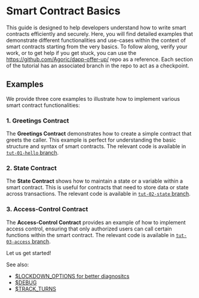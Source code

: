 # Smart Contract Basics

This guide is designed to help developers understand how to write smart contracts efficiently and securely. Here, you will find detailed examples that demonstrate different functionalities and use-cases within the context of smart contracts starting from the very basics.  To follow along, verify your work, or to get help if you get stuck, you can use the https://github.com/Agoric/dapp-offer-up/ repo as a reference. Each section of the tutorial has an associated branch in the repo to act as a checkpoint.

## Examples

We provide three core examples to illustrate how to implement various smart contract functionalities:

### 1. Greetings Contract
The **Greetings Contract** demonstrates how to create a simple contract that greets the caller. This example is perfect for understanding the basic structure and syntax of smart contracts. The relevant code is available in [`tut-01-hello` branch](https://github.com/Agoric/dapp-offer-up/tree/tut-01-hello).

### 2. State Contract
The **State Contract** shows how to maintain a state or a variable within a smart contract. This is useful for contracts that need to store data or state across transactions. The relevant code is available in [`tut-02-state` branch](https://github.com/Agoric/dapp-offer-up/tree/tut-02-state).

### 3. Access-Control Contract
The **Access-Control Contract** provides an example of how to implement access control, ensuring that only authorized users can call certain functions within the smart contract. The relevant code is available in [`tut-03-access` branch](https://github.com/Agoric/dapp-offer-up/tree/tut-03-access).


Let us get started!

See also:

- [\$LOCKDOWN_OPTIONS for better diagnositcs](https://github.com/Agoric/agoric-sdk/wiki/Developing-with-better-error-diagnostics)
- [\$DEBUG](https://github.com/Agoric/agoric-sdk/blob/master/docs/env.md#debug)
- [\$TRACK_TURNS](https://github.com/Agoric/agoric-sdk/blob/master/docs/env.md#track_turns)
